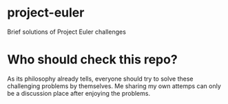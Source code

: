 # project-euler
Brief solutions of Project Euler challenges

# Who should check this repo?
As its philosophy already tells, everyone should try to solve these challenging problems by themselves. Me sharing my own attemps can only be a discussion place after enjoying the problems.
